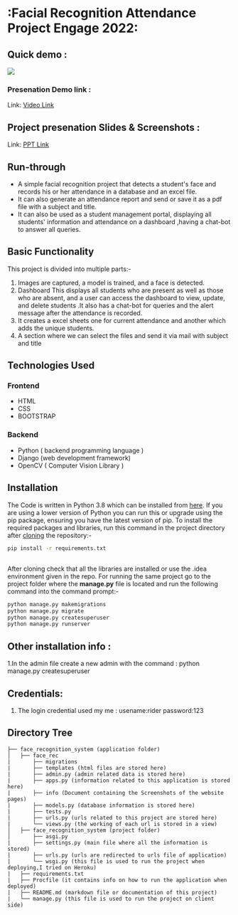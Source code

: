 # :Facial Recognition Attendance Project Engage 2022:

## Quick demo :
![](demo.gif)

### Presenation Demo link :
Link: [Video Link]()

## Project presenation Slides & Screenshots :
Link: [PPT Link](https://drive.google.com/drive/folders/1Wrg9rHVB-DrY8zVcemzc752D4vVuEZ3n?usp=sharing)

## Run-through                   
* A simple facial recognition project that detects a student's face and records his or her attendance in a database and an excel file.
* It can also generate an attendance report and send or save it as a pdf file with a subject and title.
* It can also be used as a student management portal, displaying all students' information and attendance on a dashboard ,having a chat-bot to answer all queries. 

## Basic Functionality
This project is divided into multiple parts:-
1. Images are captured, a model is trained, and a face is detected.
2. Dashboard This displays all students who are present as well as those who are absent, and a user can access the dashboard to view, update, and  delete students .It also has a chat-bot for queries and the alert message after the attendance is recorded.
3. It creates a excel sheets one for current attendance and another which adds the unique students.
4. A section where we can select the files and send it via mail with subject and title

## Technologies Used
### Frontend
* HTML 
* CSS 
* BOOTSTRAP
### Backend
* Python ( backend programming language )
* Django (web development framework)
* OpenCV ( Computer Vision Library )

## Installation
The Code is written in Python 3.8 which can be  installed from [here](https://www.python.org/downloads/). If you are using a lower version of Python you can run this or upgrade using the pip package, ensuring you have the latest version of pip. To install the required packages and libraries, run this command in the project directory after [cloning](https://www.howtogeek.com/451360/how-to-clone-a-github-repository/) the repository:-
```bash
pip install -r requirements.txt
```
##
After cloning check that all the libraries are installed or use the .idea environment given in the repo.
For running the same project go to the project folder where the **manage.py** file is located and run the following command into the command prompt:-
```bash
python manage.py makemigrations
python manage.py migrate
python manage.py createsuperuser
python manage.py runserver
```
## Other installation info :
1.In the admin file create a new admin with the command : python manage.py createsuperuser 

## Credentials:
1. The login credential used my me :
    usename:rider
    password:123

## Directory Tree 
```
├── face_recognition_system (application folder)
│   ├── face_rec
|       ├── migrations
|       ├── templates (html files are stored here)
|       ├── admin.py (admin related data is stored here)
|       ├── apps.py (information related to this application is stored here)
|       ├── info (Document containing the Screenshots of the website pages)
|       ├── models.py (database information is stored here)
|       ├── tests.py 
|       ├── urls.py (urls related to this project are stored here)
|       └── views.py (the working of each url is stored in a view)
│   ├── face_recognition_system (project folder)
│       ├── asgi.py
|       ├── settings.py (main file where all the information is stored)
|       ├── urls.py (urls are redirected to urls file of application)
|       └── wsgi.py (this file is used to run the project when deploying,I tried on Heroku)
|   ├── requirements.txt
|   ├── Procfile (it contains info on how to run the application when deployed)
|   ├── README.md (markdown file or documentation of this project)
|   └── manage.py (this file is used to run the project on client side)
```
